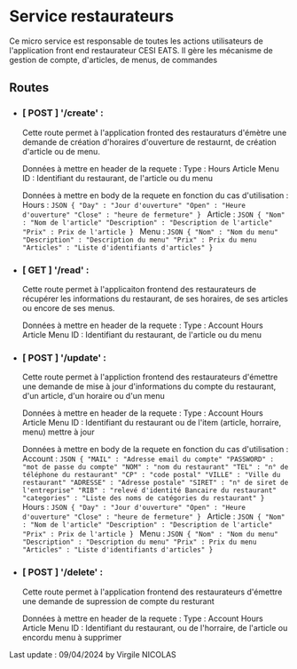 # Service restaurateurs

Ce micro service est responsable de toutes les actions utilisateurs de l'application front end restaurateur CESI EATS.
Il gère les mécanisme de gestion de compte, d'articles, de menus, de commandes

## Routes
 - ### [ POST ] '/create' :
    Cette route permet à l'application fronted des restauraturs d'émètre une demande de création d'horaires d'ouverture de restaurnt, de création d'article ou de menu.

    Données à mettre en header de la requete :
      Type :
        Hours
        Article
        Menu
      ID :
        Identifiant du restaurant, de l'article ou du menu
        
    Données à mettre en body de la requete en fonction du cas d'utilisation :
      Hours :
        ```JSON
        {
          "Day" : "Jour d'ouverture"
          "Open" : "Heure d'ouverture"
          "Close" : "heure de fermeture"
        }
        ```
      Article :
        ```JSON
        {
          "Nom" : "Nom de l'article"
          "Description" : "Description de l'article"
          "Prix" : Prix de l'article
        }
        ```
      Menu :
        ```JSON
        {
          "Nom" : "Nom du menu"
          "Description" : "Description du menu"
          "Prix" : Prix du menu
          "Articles" : "Liste d'identifiants d'articles"
        }
        ```

 - ### [ GET ] '/read' :  
    Cette route permet à l'applicaiton frontend des restaurateurs de récupérer les informations du restaurant, de ses horaires, de ses articles ou encore de ses menus.

    Données à mettre en header de la requete :
      Type :
        Account
        Hours
        Article
        Menu
      ID :
        Identifiant du restaurant, de l'article ou du menu

 - ### [ POST ] '/update' :
    Cette route permet à l'appliction frontend des restaurateurs d'émettre une demande de mise à jour d'informations du compte du restaurant, d'un article, d'un horaire ou d'un menu

    Données à mettre en header de la requete :
      Type :
        Account
        Hours
        Article
        Menu
      ID :
        Identifiant du restaurant ou de l'item (article, horraire, menu) mettre à jour
        
    Données à mettre en body de la requete en fonction du cas d'utilisation :
      Account :
        ```JSON
        {
          "MAIL" : "Adresse email du compte"
          "PASSWORD" : "mot de passe du compte"
          "NOM" : "nom du restaurant"
          "TEL" : "n° de téléphone du restaurant"
          "CP" : "code postal"
          "VILLE" : "Ville du restaurant"
          "ADRESSE" : "Adresse postale"
          "SIRET" : "n° de siret de l'entreprise"
          "RIB" : "relevé d'identité Bancaire du restaurant"
          "categories" : "Liste des noms de catégories du restaurant"
        }
        ```
      Hours :
        ```JSON
        {
          "Day" : "Jour d'ouverture"
          "Open" : "Heure d'ouverture"
          "Close" : "heure de fermeture"
        }
        ```
      Article :
        ```JSON
        {
          "Nom" : "Nom de l'article"
          "Description" : "Description de l'article"
          "Prix" : Prix de l'article
        }
        ```
      Menu :
        ```JSON
        {
          "Nom" : "Nom du menu"
          "Description" : "Description du menu"
          "Prix" : Prix du menu
          "Articles" : "Liste d'identifiants d'articles"
        }
        ```

 - ### [ POST ] '/delete' :
    Cette route permet à l'application frontend des restaurateurs d'émettre une demande de supression de compte du resturant

    Données à mettre en header de la requete :
      Type :
        Account
        Hours
        Article
        Menu
      ID : 
        Identifiant du restaurant, ou de l'horraire, de l'article ou encordu menu à supprimer


Last update : 09/04/2024 by Virgile NICOLAS
